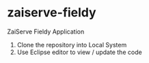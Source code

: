# zaiserve-fieldy
ZaiServe Fieldy Application


1. Clone the repository into Local System
2. Use Eclipse editor to view / update the code
